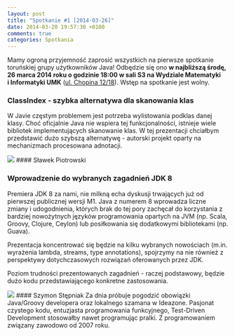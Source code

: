 ```yaml
---
layout: post
title: "Spotkanie #1 [2014-03-26]"
date: 2014-03-20 19:57:30 +0100
comments: true
categories: Spotkania
---
```

Mamy ogroną przyjemność zaprosić wszystkich na pierwsze spotkanie toruńskiej grupy użytkowników Java! Odbędzie się ono **w najbliższą środę, 26 marca 2014 roku o godzinie 18:00 w sali S3 na Wydziale Matematyki i&nbsp;Informatyki UMK** (<a href="https://www.google.pl/maps/place/Fryderyka+Chopina+12%2F18/" target="_blank"><span class="glyphicon glyphicon-map-marker"></span>ul. Chopina 12/18</a>). Wstęp na spotkanie jest wolny. <!-- more -->

### ClassIndex - szybka alternatywa dla skanowania klas
W Javie częstym problemem jest potrzeba wylistowania podklas danej klasy. Choć oficjalnie Java nie wspiera tej funkcjonalności, istnieje wiele bibliotek implementujących skanowanie klas. W tej prezentacji chciałbym przedstawić dużo szybszą alternatywę - autorski projekt oparty na mechanizmach procesowana adnotacji.

<img class="no-border speaker-face" src="{{ root_url }}/images/speakers/piotrowski.slawek.jpg" />
#### Sławek Piotrowski

<span class="clearfix"></span>
### Wprowadzenie do wybranych zagadnień JDK 8
Premiera JDK 8 za nami, nie milkną echa dyskusji trwających już od pierwszej publicznej wersji M1. Java z numerem 8 wprowadza liczne zmiany i udogodnienia, których brak do tej pory zachęcał do korzystania z bardziej nowożytnych języków programowania opartych na JVM (np. Scala, Groovy, Clojure, Ceylon) lub posiłkowania się dodatkowymi bibliotekami (np. Guava). 

Prezentacja koncentrować się będzie na kilku wybranych nowościach (m.in. wyrażenia lambda, streams, type annotations), spojrzymy na nie również z perspektywy dotychczasowych rozwiązań oferowanych przez JDK. 

Poziom trudności prezentowanych zagadnień - raczej podstawowy, będzie dużo kodu przedstawiającego konkretne zastosowania.

<img class="no-border speaker-face" src="{{ root_url }}/images/speakers/stepniak.szymon.jpg" />
#### Szymon Stępniak
Za dnia próbuje pogodzić obowiązki Java/Groovy developera oraz lokalnego szamana w Ideazone. Pasjonat czystego kodu, entuzjasta programowania funkcyjnego, Test-Driven Development stosowałby nawet programując pralki. Z programowaniem związany zawodowo od 2007 roku.

